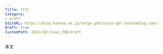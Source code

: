 ```yaml
---
Title: tttt
Category:
- draft
EditURL: https://blog.hatena.ne.jp/sotyo_gbf/sotyo-gbf.hatenablog.com/atom/entry/4207112889924339047
Draft: true
CustomPath: 2022/10/issue_398/draft
---
```


本文
